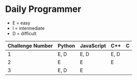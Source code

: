 # Daily Programmer

- E = easy
- I = intermediate
- D = difficult

| Challenge Number | Python | JavaScript | C++  | C |
|------------------|--------|------------|------|---|
| 1                | E, D   | E, D       | E, D |   |
| 2                | E      | E          | E    |   |
| 3                | E, D   | E          |      |   |

